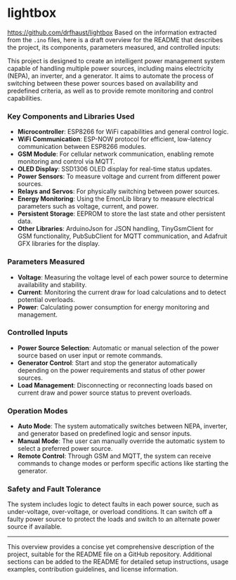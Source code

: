 
# lightbox
https://github.com/drfhaust/lightbox
Based on the information extracted from the `.ino` files, here is a draft overview for the README that describes the project, its components, parameters measured, and controlled inputs:


This project is designed to create an intelligent power management system capable of handling multiple power sources, including mains electricity (NEPA), an inverter, and a generator. It aims to automate the process of switching between these power sources based on availability and predefined criteria, as well as to provide remote monitoring and control capabilities.

### Key Components and Libraries Used

- **Microcontroller**: ESP8266 for WiFi capabilities and general control logic.
- **WiFi Communication**: ESP-NOW protocol for efficient, low-latency communication between ESP8266 modules.
- **GSM Module**: For cellular network communication, enabling remote monitoring and control via MQTT.
- **OLED Display**: SSD1306 OLED display for real-time status updates.
- **Power Sensors**: To measure voltage and current from different power sources.
- **Relays and Servos**: For physically switching between power sources.
- **Energy Monitoring**: Using the EmonLib library to measure electrical parameters such as voltage, current, and power.
- **Persistent Storage**: EEPROM to store the last state and other persistent data.
- **Other Libraries**: ArduinoJson for JSON handling, TinyGsmClient for GSM functionality, PubSubClient for MQTT communication, and Adafruit GFX libraries for the display.

### Parameters Measured

- **Voltage**: Measuring the voltage level of each power source to determine availability and stability.
- **Current**: Monitoring the current draw for load calculations and to detect potential overloads.
- **Power**: Calculating power consumption for energy monitoring and management.

### Controlled Inputs

- **Power Source Selection**: Automatic or manual selection of the power source based on user input or remote commands.
- **Generator Control**: Start and stop the generator automatically depending on the power requirements and status of other power sources.
- **Load Management**: Disconnecting or reconnecting loads based on current draw and power source status to prevent overloads.

### Operation Modes

- **Auto Mode**: The system automatically switches between NEPA, inverter, and generator based on predefined logic and sensor inputs.
- **Manual Mode**: The user can manually override the automatic system to select a preferred power source.
- **Remote Control**: Through GSM and MQTT, the system can receive commands to change modes or perform specific actions like starting the generator.

### Safety and Fault Tolerance

The system includes logic to detect faults in each power source, such as under-voltage, over-voltage, or overload conditions. It can switch off a faulty power source to protect the loads and switch to an alternate power source if available.

---

This overview provides a concise yet comprehensive description of the project, suitable for the README file on a GitHub repository. Additional sections can be added to the README for detailed setup instructions, usage examples, contribution guidelines, and license information.
